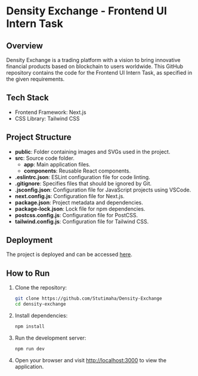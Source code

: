 # Density Exchange - Frontend UI Intern Task

## Overview

Density Exchange is a trading platform with a vision to bring innovative financial products based on blockchain to users worldwide. This GitHub repository contains the code for the Frontend UI Intern Task, as specified in the given requirements.

## Tech Stack

- Frontend Framework: Next.js
- CSS Library: Tailwind CSS

## Project Structure

- **public**: Folder containing images and SVGs used in the project.
- **src**: Source code folder.
  - **app**: Main application files.
  - **components**: Reusable React components.
- **.eslintrc.json**: ESLint configuration file for code linting.
- **.gitignore**: Specifies files that should be ignored by Git.
- **.jsconfig.json**: Configuration file for JavaScript projects using VSCode.
- **next.config.js**: Configuration file for Next.js.
- **package.json**: Project metadata and dependencies.
- **package-lock.json**: Lock file for npm dependencies.
- **postcss.config.js**: Configuration file for PostCSS.
- **tailwind.config.js**: Configuration file for Tailwind CSS.

## Deployment

The project is deployed and can be accessed [here](https://density-exchange-stutimahajan.netlify.app/).

## How to Run

1. Clone the repository:

   ```bash
   git clone https://github.com/Stutimaha/Density-Exchange
   cd density-exchange

2. Install dependencies:

   ```bash
   npm install

3. Run the development server:

   ```bash
   npm run dev

4. Open your browser and visit [http://localhost:3000](http://localhost:3000) to view the application.
